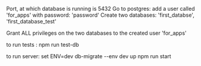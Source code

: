 Port, at which database is running is  5432
Go to postgres: add a user called 'for_apps' with password: 'password'
Create two databases: 'first_databse', 'first_database_test'

Grant ALL privileges on the two databases to the created user 'for_apps'



to run tests : npm run test-db

to run server: set ENV=dev
               db-migrate --env dev up
               npm run start
